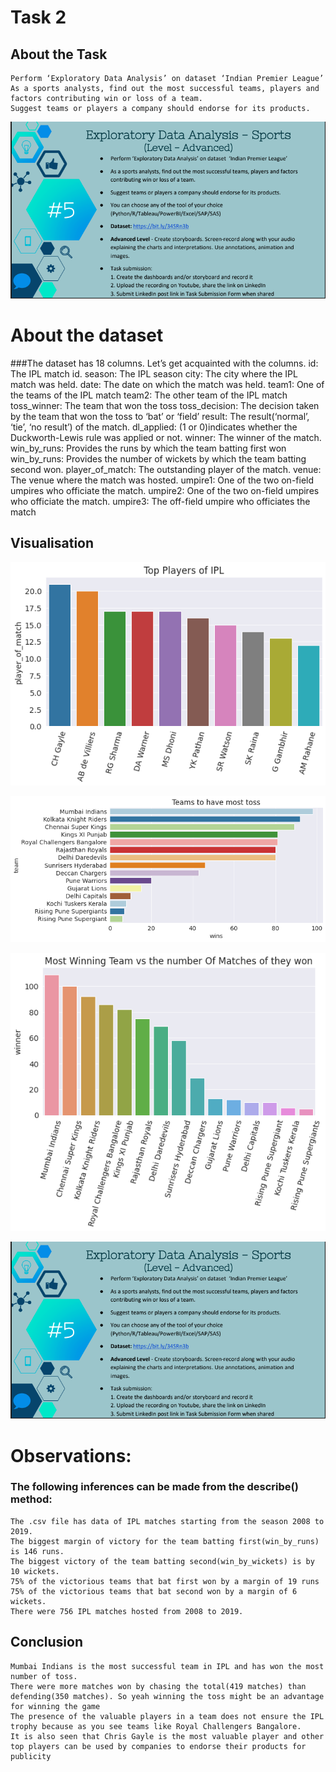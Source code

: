 # Task 2
## About the Task

	Perform ‘Exploratory Data Analysis’ on dataset ‘Indian Premier League’
	As a sports analysts, find out the most successful teams, players and factors contributing win or loss of a team.
	Suggest teams or players a company should endorse for its products.

![Task5](https://github.com/voldemortuk/Data-Science-and-Business-Analytics-Internship/blob/main/TASK5/Screenshot%202020-12-21%20at%201.41.59%20PM.png)

# About the dataset
###The dataset has 18 columns. Let’s get acquainted with the columns.
	id: The IPL match id.
	season: The IPL season
	city: The city where the IPL match was held.
	date: The date on which the match was held.
	team1: One of the teams of the IPL match
	team2: The other team of the IPL match
	toss_winner: The team that won the toss
	toss_decision: The decision taken by the team that won the toss to ‘bat’ or ‘field’
	result: The result(‘normal’, ‘tie’, ‘no result’) of the match.
	dl_applied: (1 or 0)indicates whether the Duckworth-Lewis rule was applied or not.
	winner: The winner of the match.
	win_by_runs: Provides the runs by which the team batting first won
	win_by_runs: Provides the number of wickets by which the team batting second won.
	player_of_match: The outstanding player of the match.
	venue: The venue where the match was hosted.
	umpire1: One of the two on-field umpires who officiate the match.
	umpire2: One of the two on-field umpires who officiate the match.
	umpire3: The off-field umpire who officiates the match

## Visualisation

![Task5](https://github.com/voldemortuk/Data-Science-and-Business-Analytics-Internship/blob/main/TASK5/Unknown.png)

![Task5](https://github.com/voldemortuk/Data-Science-and-Business-Analytics-Internship/blob/main/TASK5/Unknown-3.png)


![Task5](https://github.com/voldemortuk/Data-Science-and-Business-Analytics-Internship/blob/main/TASK5/Unknown-2.png)



![Task5](https://github.com/voldemortuk/Data-Science-and-Business-Analytics-Internship/blob/main/TASK5/Screenshot%202020-12-21%20at%201.41.59%20PM.png)

# Observations:
### The following inferences can be made from the describe() method:
	The .csv file has data of IPL matches starting from the season 2008 to 2019.
	The biggest margin of victory for the team batting first(win_by_runs) is 146 runs.
	The biggest victory of the team batting second(win_by_wickets) is by 10 wickets.
	75% of the victorious teams that bat first won by a margin of 19 runs
	75% of the victorious teams that bat second won by a margin of 6 wickets.
	There were 756 IPL matches hosted from 2008 to 2019.

## Conclusion
	Mumbai Indians is the most successful team in IPL and has won the most number of toss.
	There were more matches won by chasing the total(419 matches) than defending(350 matches). So yeah winning the toss might be an advantage for winning the game
	The presence of the valuable players in a team does not ensure the IPL trophy because as you see teams like Royal Challengers Bangalore.
	It is also seen that Chris Gayle is the most valuable player and other top players can be used by companies to endorse their products for publicity